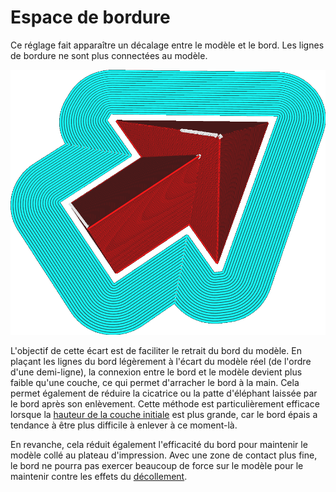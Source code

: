 Espace de bordure
====
Ce réglage fait apparaître un décalage entre le modèle et le bord. Les lignes de bordure ne sont plus connectées au modèle.

![Le bord garde une certaine distance par rapport au modèle](../../../articles/images/brim_gap.png)

L'objectif de cette écart est de faciliter le retrait du bord du modèle. En plaçant les lignes du bord légèrement à l'écart du modèle réel (de l'ordre d'une demi-ligne), la connexion entre le bord et le modèle devient plus faible qu'une couche, ce qui permet d'arracher le bord à la main. Cela permet également de réduire la cicatrice ou la patte d'éléphant laissée par le bord après son enlèvement. Cette méthode est particulièrement efficace lorsque la [hauteur de la couche initiale](../resolution/layer_height_0.md) est plus grande, car le bord épais a tendance à être plus difficile à enlever à ce moment-là.

En revanche, cela réduit également l'efficacité du bord pour maintenir le modèle collé au plateau d'impression. Avec une zone de contact plus fine, le bord ne pourra pas exercer beaucoup de force sur le modèle pour le maintenir contre les effets du [décollement](../troubleshooting/warping.md).

